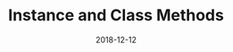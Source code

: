 ---
title: "Instance and Class Methods"
date: "2018-12-12"
tags: ['learn','javascript','es2015']
---